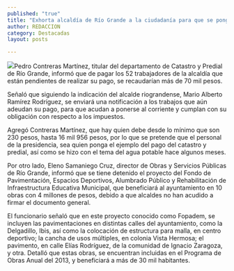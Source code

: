 ```yaml
---
published: "true"
title: "Exhorta alcaldía de Río Grande a la ciudadanía para que se ponga al corriente en el pago del predial "
author: REDACCION
category: Destacadas
layout: posts

---
```


![](http://i.imgur.com/MW2VezXm.jpg)Pedro Contreras Martínez, titular del departamento de Catastro y Predial de Río Grande, informó que de pagar los 52 trabajadores de la alcaldía que están pendientes de realizar su pago, se recaudarían más de 70 mil pesos.

Señaló que siguiendo la indicación del alcalde riograndense, Mario Alberto Ramírez Rodríguez, se enviará una notificación a los trabajos que aún adeudan su pago, para que acudan a ponerse al corriente y cumplan con su obligación con respecto a los impuestos.

Agregó Contreras Martínez, que hay quien debe desde lo mínimo que son 230 pesos, hasta 16 mil 956 pesos, por lo que se pretende que el personal de la presidencia, sea quien ponga el ejemplo del pago del catastro y predial, así como se hizo con el tema del agua potable hace algunos meses.







Por otro lado, Eleno Samaniego Cruz, director de Obras y Servicios Públicas de Río Grande, informó que se tiene detenido el proyecto del Fondo de Pavimentación, Espacios Deportivos, Alumbrado Público y Rehabilitación de Infraestructura Educativa Municipal, que beneficiará al ayuntamiento en 10 obras con 4 millones de pesos, debido a que alcaldes no han acudido a firmar el documento general.

El funcionario señaló que en este proyecto conocido como Fopadem, se incluyen las pavimentaciones en distintas calles del ayuntamiento, como la Delgadillo, Ibis, así como la colocación de estructura para malla, en centro deportivo; la cancha de usos múltiples, en colonia Vista Hermosa; el pavimento, en calle Elías Rodríguez, de la comunidad de Ignacio Zaragoza, y otra. 
Detalló que estas obras, se encuentran incluidas en el Programa de Obras Anual del 2013, y beneficiará a más de 30 mil habitantes. 

